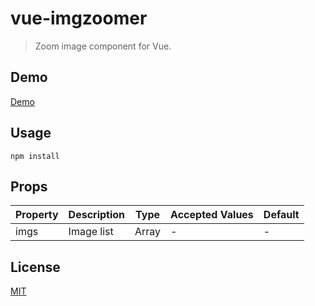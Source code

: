 # vue-imgzoomer

> Zoom image component for Vue.

## Demo

[Demo](https://bestvist.github.io/vue-imgzoomer/)

## Usage
```
npm install
```

## Props

| Property | Description | Type | Accepted Values | Default |
|-|-|-|-|-|
| imgs | Image list | Array | - | - |


## License

[MIT](https://github.com/bestvist/vue-imgzoomer/LICENSE)